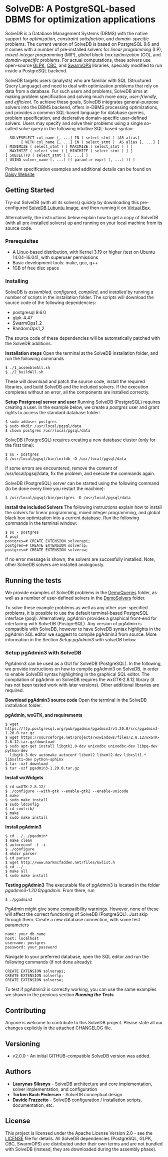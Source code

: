 # SolveDB: A PostgreSQL-based DBMS for optimization applications

SolveDB is a Database Management Systems (DBMS) with the native support for *optimization*, *constraint satisfaction*, and *domain-specific* problems. The current version of SolveDB is based on PostgreSQL 9.6 and it comes with a number of pre-installed solvers for *linear programming* (LP), *mixed-integer programming* (MIP), *global black-box optimization* (GO), and *domain-specific* problems. For actual computations, these solvers use open-source [GLPK](https://www.gnu.org/software/glpk/), [CBC](https://projects.coin-or.org/Cbc), and [SwarmOPS](http://www.hvass-labs.org/projects/swarmops/) libraries, specially modified to run inside a PostgreSQL backend.

SolveDB targets users (analysts) who are familiar with SQL (Structured Query Language) and need to deal with optimization problems that rely on data from a database. Fur such users and problems, SolveDB aims at making problem specification and solving much more *easy*, *user-friendly*, and *efficient*. To achieve these goals, SolveDB integrates general-purpose solvers into the DBMS backend, offers in-DBMS processing optimizations, and provides a common SQL-based language for database queries, problem specification, and declerative domain-specific user-defined solvers. Users may specify and solve their problems using a single so-called solve query in the following intuitive SQL-based syntax:

```
  SOLVESELECT col_name [, ...] IN ( select_stmt ) [AS alias]
       [ WITH col_name [, ...] IN ( select_stmt )  AS alias [, ...] ]
[ MINIMIZE ( select_stmt ) [ MAXIMIZE ( select_stmt ) ] |
  MAXIMIZE ( select_stmt ) [ MINIMIZE ( select_stmt ) ] ]
[ SUBJECTTO ( select_stmt ) [, ...] ]
[ USING solver_name [. ...] [( param[:= expr] [, ...] )] ]
```

Problem specification examples and additional details can be found on [Daisy Website](http://daisy.aau.dk/solvedb)

## Getting Started

Try-out SolveDB (with all its solvers) quickly by downloading this pre-configured [SolveDB Lubuntu Image](https://drive.google.com/open?id=0BztSwe5YpUt7SWx0NlRLVC1mRG8), and then running it on [Virtual Box](https://www.virtualbox.org).

Alternativelly, the instructions below explain how to get a copy of SolveDB (with all pre-installed solvers) up and running on your local machine from its source code.

### Prerequisites

- A Linux-based distribution, with Kernel 3.19 or higher (test on Ubuntu 14.04-16.04), with superuser permissions
- Basic development tools: make, gcc, g++
- 1GB of free disc space

### Installing

SolveDB is *assembled*, *configured*, *compiled*, and *installed* by running a number of scripts in the installation folder. The scripts will download the source code of the following dependencies:
- postgresql 9.6.0
- glpk-4.47
- SwarmOps1_2
- RandomOps1_2

The source code of these dependencies will be automatically patched with the SolveDB additions.

**Installation steps**
Open the terminal at the SolveDB installation folder, and run the following commands
```
$ ./1_assembleAll.sh
$ ./2_buildAll.sh
```
These will download and patch the source code, install the required libraries, and build SolveDB and the included solvers. If the execution completes without an error, all the components are installed correctly.

**Setup Postgresql server and user**
Running SolveDB (PostgreSQL) requires creating a user. In the example below, we create a *postgres* user and grant rights to access the standard database folder:

```
$ sudo adduser postgres
$ sudo mkdir /usr/local/pgsql/data
$ chown postgres /usr/local/pgsql/data
```
SolveDB (PostgreSQL) requires creating a new database cluster (only for the first time):
```
$ su - postgres
$ /usr/local/pgsql/bin/initdb -D /usr/local/pgsql/data
```
If some errors are encountered, remove the content of /usr/local/pgsql/data, fix the problem, and execute the commands again.

SolveDB (PostgreSQL) server can be started using the following command (to be done every time you restart the machine):

```
$ /usr/local/pgsql/bin/postgres -D /usr/local/pgsql/data 
```

**Install the included Solvers**
The following instructions explain how to install the solvers for linear programming, mixed integer programming, and global black box optimization into a current database. Run the following commands in the terminal window:

```
$ su - postgres
$ psql
postgres=# CREATE EXTENSION solverapi;
postgres=# CREATE EXTENSION solverlp;
postgres=# CREATE EXTENSION solversw;
```
If no error message is shown, the solvers are succesfully installed. Note, other SolveDB solvers are installed analogously.


## Running the tests

We provide examples of SolveDB problems in the [DemoQueries](DemoQueries) folder, as well as a number of user-defined solvers in the [DemoSolvers](DemoSolvers) folder.

To solve these example problems as well as any other user-specified problems, it is possible to use the default terminal-based PostgreSQL interface (psql). Alternatively, pgAdmin provides a graphical front-end for interfacing with SolveDB (PostgreSQL). Any version of pgAdmin is compatible with SolveDB, however to have SolveDB syntax highlights in the pgAdmin SQL editor we suggest to compile pgAdmin3 from source. More information in the Section *Setup pgAdmin3 with solveDB* below.

### Setup pgAdmin3 with SolveDB
PgAdmin3 can be used as a GUI for SolveDB (PostgreSQL). In the following, we provide instructions on how to compile pgAdmin3 on SolveDB, in order to enable SolveDB syntax highlighting in the graphical SQL editor. The compliation of pgAdmin on SolveDB requires the wxGTK-2.8.12 library (it has not been tested work with later versions). Other additional libraries are required.

**Download pgAdmin3 source code**
Open the terminal in the SolveDB installation folder. 

**pgAdmin, wxGTK, and requirements**
```
$ wget https://ftp.postgresql.org/pub/pgadmin/pgadmin3/v1.20.0/src/pgadmin3-1.20.0.tar.gz
$ wget https://sourceforge.net/projects/wxwindows/files/2.8.12/wxGTK-2.8.12.tar.gz/download
$ sudo apt-get install libgtk2.0-dev unixodbc unixodbc-dev libpq-dev python-dev 
  libgtk-3-dev automake autoconf libxml2 libxml2-dev libxslt1.* libxslt1-dev python-sphinx
$ tar -xzf download
$ tar -xzf pgadmin3-1.20.0.tar.gz
```
**Install wxWidgets**
```
$ cd wxGTK-2.8.12/
$ ./configure --with-gtk --enable-gtk2 --enable-unicode
$ make
$ sudo make install
$ sudo ldconfig
$ cd contrib/
$ make
$ sudo make install
```
**Install pgAdmin3**
```
$ cd ../../pgadmin*
$ make clean
$ autoreconf -f -i
$ ./configure
$ mkdir parser
$ cd parser 
$ wget http://www.markmcfadden.net/files/kwlist.h 
$ cd ../
$ make all
$ sudo make install
```

**Testing pgAdmin3**
The executable file of pgAdmin3 is located in the folder *pgadmin3-1.20.0/pgadmin*. From there, run 
```
$ ./pgadmin3
```
PgAdmin might give some compatibility warnings. However, none of these will affect the correct functioning of SolveDB (PostgreSQL). Just skip through them.
Create a new database connection, with some test parameters
```
name: your_db_name
host: localhost
username: postgres 
password: your_password
```

Navigate to your preferred database, open the SQL editor and run the following commands (if not done already):
```
CREATE EXTENSION solverapi;
CREATE EXTENSION solverlp;
CREATE EXTENSION solversw;
```

To test if pgAdmin3 is correctly working, you can use the same examples we shown in the previous section **_Running the Tests_**

## Contributing

Anyone is welcome to contribute to this SolveDB project. Please state all our changes explicitly  in the attached CHANGELOG file.

## Versioning

* v2.0.0 - An initial GITHUB-compatible SolveDB version was added.

## Authors

* **Laurynas Siksnys** - SolveDB architecture and core implementation, solver implementation, and configuration
* **Torben Bach Pedersen** - SolveDB conceptual design 
* **Davide Frazzetto** - SolveDB configuration / installation scripts, documentation, etc.

## License

This project is licensed under the Apache License Version 2.0 - see the [LICENSE](LICENSE) file for details. All SolveDB dependencies (PostgreSQL, GLPK, CBC, SwarmOPS) are distributed under their own terms and are not bundled with SolveDB (instead, they are downloaded during the assembly phase).

